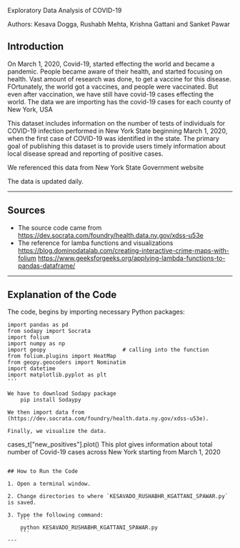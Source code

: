 Exploratory Data Analysis of COVID-19

Authors:  Kesava Dogga, Rushabh Mehta, Krishna Gattani and Sanket Pawar

## Introduction
On March 1, 2020, Covid-19, started effecting the world and became a pandemic. People became aware of their health, and started focusing on health. Vast amount of research was done, to get a vaccine for this disease. FOrtunately, the world got a vaccines, and people were vaccinated. But even after vaccination, we have still have covid-19 cases effecting the world. The data we are importing has the covid-19 cases for each county of New York, USA 

This dataset includes information on the number of tests of individuals for COVID-19 infection performed in New York State beginning March 1, 2020, when the first case of COVID-19 was identified in the state. The primary goal of publishing this dataset is to provide users timely information about local disease spread and reporting of positive cases. 

We referenced this data from New York State Government website

The data is updated daily. 

---

## Sources
- The source code came from https://dev.socrata.com/foundry/health.data.ny.gov/xdss-u53e
- The reference for lamba functions and visualizations https://blog.dominodatalab.com/creating-interactive-crime-maps-with-folium
 							https://www.geeksforgeeks.org/applying-lambda-functions-to-pandas-dataframe/


---

## Explanation of the Code

The code, begins by importing necessary Python packages:
```
import pandas as pd
from sodapy import Socrata
import folium
import numpy as np
import geopy                        # calling into the function
from folium.plugins import HeatMap
from geopy.geocoders import Nominatim
import datetime
import matplotlib.pyplot as plt
'''

We have to download Sodapy package 
 	pip install Sodaypy

We then import data from (https://dev.socrata.com/foundry/health.data.ny.gov/xdss-u53e). 	

Finally, we visualize the data.
```
cases_t["new_positives"].plot()
	This plot gives information about total number of Covid-19 cases across New York starting from March 1, 2020
```

## How to Run the Code

1. Open a terminal window.

2. Change directories to where `KESAVADO_RUSHABHR_KGATTANI_SPAWAR.py` is saved.

3. Type the following command:
	```
	python KESAVADO_RUSHABHR_KGATTANI_SPAWAR.py
	```
---
